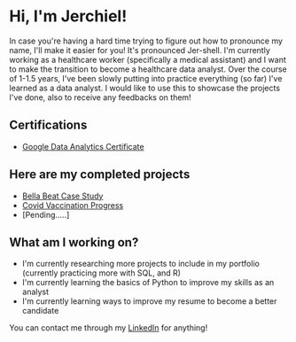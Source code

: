 # Hi, I'm Jerchiel! 
In case you're having a hard time trying to figure out how to pronounce my name, I'll make it easier for you! It's pronounced Jer-shell. I'm currently working as a healthcare worker (specifically a medical assistant) and I want to make the transition to become a healthcare data analyst. Over the course of 1-1.5 years, I've been slowly putting into practice everything (so far) I've learned as a data analyst. I would like to use this to showcase the projects I've done, also to receive any feedbacks on them! 
## Certifications 
* [Google Data Analytics Certificate](https://www.credly.com/badges/8aa5fd42-bef2-459d-91a3-5903e3a32e7f/linked_in_profile)
## Here are my completed projects
* [Bella Beat Case Study](https://github.com/jerchieljusi/Bella-Beat-Study-Case) 
* [Covid Vaccination Progress](https://github.com/jerchieljusi/Covid-Vaccination-Progress)
* [Pending.....]
## What am I working on?
* I'm currently researching more projects to include in my portfolio (currently practicing more with SQL, and R) 
* I'm currently learning the basics of Python to improve my skills as an analyst 
* I'm currently learning ways to improve my resume to become a better candidate 

You can contact me through my [LinkedIn](https://www.linkedin.com/in/jerchiel-jusi-571034b5/) for anything! 
